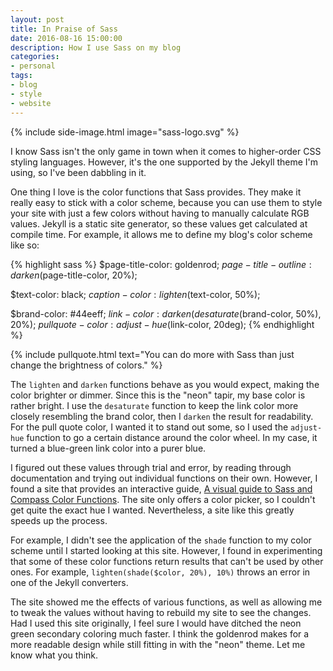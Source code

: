 ```yaml
---
layout: post
title: In Praise of Sass
date: 2016-08-16 15:00:00
description: How I use Sass on my blog
categories:
- personal
tags:
- blog
- style
- website
---
```


{% include side-image.html image="sass-logo.svg" %}

I know Sass isn't the only game in town when it comes to higher-order CSS
styling languages. However, it's the one supported by the Jekyll theme I'm
using, so I've been dabbling in it.

One thing I love is the color functions that Sass provides. They make it really
easy to stick with a color scheme, because you can use them to style your site
with just a few colors without having to manually calculate RGB values. Jekyll
is a static site generator, so these values get calculated at compile time. For
example, it allows me to define my blog's color scheme like so:

{% highlight sass %}
$page-title-color: goldenrod;
$page-title-outline: darken($page-title-color, 20%);

$text-color: black;
$caption-color: lighten($text-color, 50%);

$brand-color: #44eeff;
$link-color: darken(desaturate($brand-color, 50%), 20%);
$pullquote-color: adjust-hue($link-color, 20deg);
{% endhighlight %}

{% include pullquote.html text="You can do more with Sass than just
change the brightness of colors." %}

The `lighten` and `darken` functions behave as you would expect, making the
color brighter or dimmer. Since this is the "neon" tapir, my base color is
rather bright. I use the `desaturate` function to keep the link color
more closely resembling the brand color, then I `darken` the result for
readability. For the pull quote color, I wanted it to stand out some, so
I used the `adjust-hue` function to go a certain distance around the color
wheel. In my case, it turned a blue-green link color into a purer blue.

I figured out these values through trial and error, by reading through
documentation and trying out individual functions on their own. However, I found
a site that provides an interactive guide, [A visual guide to Sass and Compass
Color Functions](http://jackiebalzer.com/color). The site only offers a color
picker, so I couldn't get quite the exact hue I wanted. Nevertheless, a site
like this greatly speeds up the process.

For example, I didn't see the application of the `shade` function to my color
scheme until I started looking at this site. However, I found in experimenting
that some of these color functions return results that can't be used by other
ones. For example, `lighten(shade($color, 20%), 10%)` throws an error in one of
the Jekyll converters.

The site showed me the effects of various functions, as well as allowing me to
tweak the values without having to rebuild my site to see the changes. Had I used this site
originally, I feel sure I would have ditched the neon green secondary coloring
much faster. I think the goldenrod makes for a more readable design while still
fitting in with the "neon" theme. Let me know what you think.
